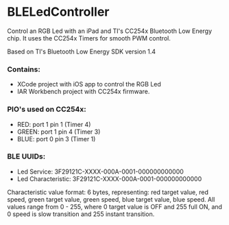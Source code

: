 BLELedController
================

Control an RGB Led with an iPad and TI's CC254x Bluetooth Low Energy chip. It uses the CC254x Timers for smooth PWM control.

Based on TI's Bluetooth Low Energy SDK version 1.4

### Contains:

* XCode project with iOS app to control the RGB Led
* IAR Workbench project with CC254x firmware.

### PIO's used on CC254x:

* RED: port 1 pin 1 (Timer 4) 
* GREEN: port 1 pin 4 (Timer 3) 
* BLUE: port 0 pin 3 (Timer 1)

### BLE UUIDs:

* Led Service: 3F29121C-XXXX-000A-0001-000000000000 
* Led Characteristic: 3F29121C-XXXX-000A-0001-000000000000

Characteristic value format:
6 bytes, representing: 
red target value, red speed, green target value, green speed, blue target value, blue speed. All values range from 0 - 255, where 0 target value is OFF and 255 full ON, and 0 speed is slow transition and 255 instant transition.